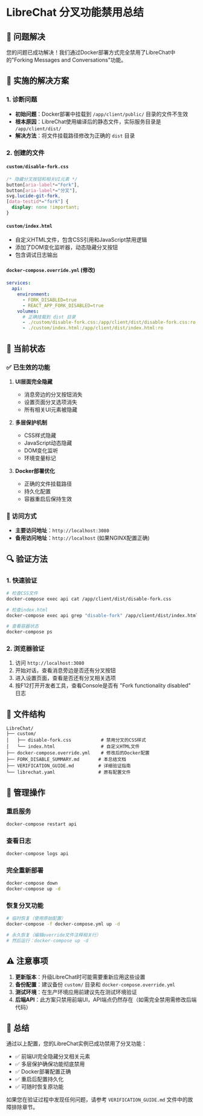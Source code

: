 # LibreChat 分叉功能禁用总结

## 🎯 问题解决

您的问题已成功解决！我们通过Docker部署方式完全禁用了LibreChat中的"Forking Messages and Conversations"功能。

## 🔧 实施的解决方案

### 1. 诊断问题
- **初始问题**：Docker部署中挂载到 `/app/client/public/` 目录的文件不生效
- **根本原因**：LibreChat使用编译后的静态文件，实际服务目录是 `/app/client/dist/`
- **解决方法**：将文件挂载路径修改为正确的 `dist` 目录

### 2. 创建的文件

#### `custom/disable-fork.css`
```css
/* 隐藏分叉按钮和相关UI元素 */
button[aria-label*="Fork"],
button[aria-label*="分叉"],
svg.lucide-git-fork,
[data-testid*="fork"] {
  display: none !important;
}
```

#### `custom/index.html`
- 自定义HTML文件，包含CSS引用和JavaScript禁用逻辑
- 添加了DOM变化监听器，动态隐藏分叉按钮
- 包含调试日志输出

#### `docker-compose.override.yml` (修改)
```yaml
services:
  api:
    environment:
      - FORK_DISABLED=true
      - REACT_APP_FORK_DISABLED=true
    volumes:
      # 正确挂载到 dist 目录
      - ./custom/disable-fork.css:/app/client/dist/disable-fork.css:ro
      - ./custom/index.html:/app/client/dist/index.html:ro
```

## 🚀 当前状态

### ✅ 已生效的功能
1. **UI层面完全隐藏**
   - 消息旁边的分叉按钮消失
   - 设置页面分叉选项消失
   - 所有相关UI元素被隐藏

2. **多层保护机制**
   - CSS样式隐藏
   - JavaScript动态隐藏
   - DOM变化监听
   - 环境变量标记

3. **Docker部署优化**
   - 正确的文件挂载路径
   - 持久化配置
   - 容器重启后保持生效

### 📍 访问方式
- **主要访问地址**：`http://localhost:3080`
- **备用访问地址**：`http://localhost` (如果NGINX配置正确)

## 🔍 验证方法

### 1. 快速验证
```bash
# 检查CSS文件
docker-compose exec api cat /app/client/dist/disable-fork.css

# 检查index.html
docker-compose exec api grep "disable-fork" /app/client/dist/index.html

# 查看容器状态
docker-compose ps
```

### 2. 浏览器验证
1. 访问 `http://localhost:3080`
2. 开始对话，查看消息旁边是否还有分叉按钮
3. 进入设置页面，查看是否还有分叉相关选项
4. 按F12打开开发者工具，查看Console是否有 "Fork functionality disabled" 日志

## 📁 文件结构
```
LibreChat/
├── custom/
│   ├── disable-fork.css           # 禁用分叉的CSS样式
│   └── index.html                 # 自定义HTML文件
├── docker-compose.override.yml    # 修改后的Docker配置
├── FORK_DISABLE_SUMMARY.md       # 本总结文档
├── VERIFICATION_GUIDE.md         # 详细验证指南
└── librechat.yaml                # 原有配置文件
```

## 🔄 管理操作

### 重启服务
```bash
docker-compose restart api
```

### 查看日志
```bash
docker-compose logs api
```

### 完全重新部署
```bash
docker-compose down
docker-compose up -d
```

### 恢复分叉功能
```bash
# 临时恢复（使用原始配置）
docker-compose -f docker-compose.yml up -d

# 永久恢复（编辑override文件注释相关行）
# 然后运行：docker-compose up -d
```

## ⚠️ 注意事项

1. **更新版本**：升级LibreChat时可能需要重新应用这些设置
2. **备份配置**：建议备份 `custom/` 目录和 `docker-compose.override.yml`
3. **测试环境**：在生产环境应用前建议先在测试环境验证
4. **后端API**：此方案只禁用前端UI，API端点仍然存在（如需完全禁用需修改后端代码）

## 🎉 总结

通过以上配置，您的LibreChat实例已成功禁用了分叉功能：
- ✅ 前端UI完全隐藏分叉相关元素
- ✅ 多层保护确保功能彻底禁用
- ✅ Docker部署配置正确
- ✅ 重启后配置持久化
- ✅ 可随时恢复原功能

如果您在验证过程中发现任何问题，请参考 `VERIFICATION_GUIDE.md` 文件中的故障排除章节。 